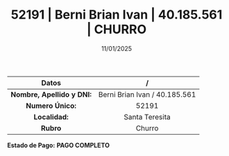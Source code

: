 ﻿---
title: 52191 | Berni Brian Ivan | 40.185.561 | CHURRO
date: 11/01/2025
draft: false
tags: ['santa-teresita', 'titular', 'churro']
---

|          **Datos**          |  /  |
|:---------------------------:|:---:|
| **Nombre, Apellido y DNI:** | Berni Brian Ivan / 40.185.561 |
|      **Numero Único:**      | 52191 |
|        **Localidad:**       | Santa Teresita |
|          **Rubro**          | Churro |

**Estado de Pago:** **PAGO COMPLETO**

